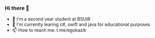 ### Hi there 👋

- 🔭 I'm a second year student at BSUIR 
- 🌱 I'm currenlty learing c#, swift and java for educational purposes
- 📫 How to reach me: t.me/egokazik

<!--
**egokzr/egokzr** is a ✨ _special_ ✨ repository because its `README.md` (this file) appears on your GitHub profile.

Here are some ideas to get you started:

- 🔭 I’m currently working on ...
- 🌱 I’m currently learning ...
- 👯 I’m looking to collaborate on ...
- 🤔 I’m looking for help with ...
- 💬 Ask me about ...
- 📫 How to reach me: ...
- 😄 Pronouns: ...
- ⚡ Fun fact: ...
-->
